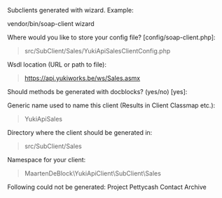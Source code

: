 Subclients generated with wizard. Example:

vendor/bin/soap-client wizard

Where would you like to store your config file? [config/soap-client.php]:
> src/SubClient/Sales/YukiApiSalesClientConfig.php


Wsdl location (URL or path to file):
> https://api.yukiworks.be/ws/Sales.asmx

Should methods be generated with docblocks? (yes/no) [yes]:
>

Generic name used to name this client (Results in <name>Client <name>Classmap etc.):
> YukiApiSales

Directory where the client should be generated in:
> src/SubClient/Sales

Namespace for your client:
> MaartenDeBlock\YukiApiClient\SubClient\Sales 


Following could not be generated:
Project
Pettycash
Contact
Archive
